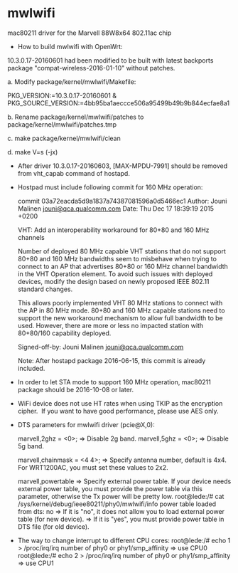 # mwlwifi
mac80211 driver for the Marvell 88W8x64 802.11ac chip

* How to build mwlwifi with OpenWrt:

10.3.0.17-20160601 had been modified to be built with latest backports package "compat-wireless-2016-01-10" without patches.

a. Modify package/kernel/mwlwifi/Makefile:

PKG_VERSION:=10.3.0.17-20160601
&
PKG_SOURCE_VERSION:=4bb95ba1aeccce506a95499b49b9b844ecfae8a1

b. Rename package/kernel/mwlwifi/patches to package/kernel/mwlwifi/patches.tmp

c. make package/kernel/mwlwifi/clean

d. make V=s (-jx)

* After driver 10.3.0.17-20160603, [MAX-MPDU-7991] should be removed from vht_capab command of hostapd.

* Hostpad must include following commit for 160 MHz operation:

    commit 03a72eacda5d9a1837a74387081596a0d5466ec1
    Author: Jouni Malinen <jouni@qca.qualcomm.com>
    Date:   Thu Dec 17 18:39:19 2015 +0200
    
    VHT: Add an interoperability workaround for 80+80 and 160 MHz channels
 
    Number of deployed 80 MHz capable VHT stations that do not support 80+80
    and 160 MHz bandwidths seem to misbehave when trying to connect to an AP
    that advertises 80+80 or 160 MHz channel bandwidth in the VHT Operation
    element. To avoid such issues with deployed devices, modify the design
    based on newly proposed IEEE 802.11 standard changes.
 
    This allows poorly implemented VHT 80 MHz stations to connect with the
    AP in 80 MHz mode. 80+80 and 160 MHz capable stations need to support
    the new workaround mechanism to allow full bandwidth to be used.
    However, there are more or less no impacted station with 80+80/160
    capability deployed.
 
    Signed-off-by: Jouni Malinen jouni@qca.qualcomm.com

    Note: After hostapd package 2016-06-15, this commit is already included.

* In order to let STA mode to support 160 MHz operation, mac80211 package should be 2016-10-08 or later.
* WiFi device does not use HT rates when using TKIP as the encryption cipher.
  If you want to have good performance, please use AES only.
* DTS parameters for mwlwifi driver (pcie@X,0):

  marvell,2ghz = <0>; => Disable 2g band.
  marvell,5ghz = <0>; => Disable 5g band.

  marvell,chainmask = <4 4>; => Specify antenna number, default is 4x4. For WRT1200AC, you must set these values to 2x2.

  marvell,powertable => Specify external power table. If your device needs external power table, you must provide the power table via this parameter, otherwise the Tx power will be pretty low.
  root@lede:/# cat /sys/kernel/debug/ieee80211/phy0/mwlwifi/info
  power table loaded from dts: no
  => If it is "no", it does not allow you to load external power table (for new device).
  => If it is "yes", you must provide power table in DTS file (for old device).
  
* The way to change interrupt to different CPU cores: 
root@lede:/# echo 1 > /proc/irq/irq number of phy0 or phy1/smp_affinity => use CPU0
root@lede:/# echo 2 > /proc/irq/irq number of phy0 or phy1/smp_affinity => use CPU1
